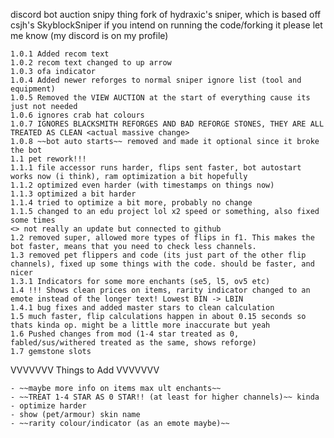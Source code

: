 discord bot auction snipy thing
fork of hydraxic's sniper, which is based off csjh's SkyblockSniper
if you intend on running the code/forking it please let me know (my discord is on my profile)

    1.0.1 Added recom text
    1.0.2 recom text changed to up arrow
    1.0.3 ofa indicator
    1.0.4 Added newer reforges to normal sniper ignore list (tool and equipment)
    1.0.5 Removed the VIEW AUCTION at the start of everything cause its just not needed
    1.0.6 ignores crab hat colours
    1.0.7 IGNORES BLACKSMITH REFORGES AND BAD REFORGE STONES, THEY ARE ALL TREATED AS CLEAN <actual massive change>
    1.0.8 ~~bot auto starts~~ removed and made it optional since it broke the bot
    1.1 pet rework!!!
    1.1.1 file accessor runs harder, flips sent faster, bot autostart works now (i think), ram optimization a bit hopefully
    1.1.2 optimized even harder (with timestamps on things now)
    1.1.3 optimized a bit harder
    1.1.4 tried to optimize a bit more, probably no change
    1.1.5 changed to an edu project lol x2 speed or something, also fixed some times
    <> not really an update but connected to github
    1.2 removed super, allowed more types of flips in f1. This makes the bot faster, means that you need to check less channels.
    1.3 removed pet flippers and code (its just part of the other flip channels), fixed up some things with the code. should be faster, and nicer
    1.3.1 Indicators for some more enchants (se5, l5, ov5 etc)
    1.4 !!! Shows clean prices on items, rarity indicator changed to an emote instead of the longer text! Lowest BIN -> LBIN
    1.4.1 bug fixes and added master stars to clean calculation
    1.5 much faster, flip calculations happen in about 0.15 seconds so thats kinda op. might be a little more inaccurate but yeah
    1.6 Pushed changes from mod (1-4 star treated as 0, fabled/sus/withered treated as the same, shows reforge)
    1.7 gemstone slots
    
VVVVVVV Things to Add VVVVVVV

    - ~~maybe more info on items max ult enchants~~
    - ~~TREAT 1-4 STAR AS 0 STAR!! (at least for higher channels)~~ kinda
    - optimize harder
    - show (pet/armour) skin name
    - ~~rarity colour/indicator (as an emote maybe)~~

